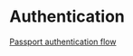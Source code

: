 # Authentication

[Passport authentication flow](http://toon.io/understanding-passportjs-authentication-flow/)